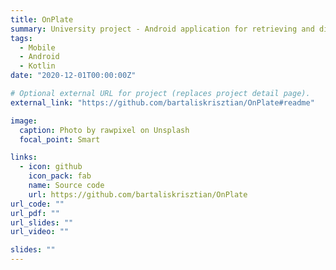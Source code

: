```yaml
---
title: OnPlate
summary: University project - Android application for retrieving and displaying informations about restaurants, using a free API.
tags:
  - Mobile
  - Android
  - Kotlin
date: "2020-12-01T00:00:00Z"

# Optional external URL for project (replaces project detail page).
external_link: "https://github.com/bartaliskrisztian/OnPlate#readme"

image:
  caption: Photo by rawpixel on Unsplash
  focal_point: Smart

links:
  - icon: github
    icon_pack: fab
    name: Source code
    url: https://github.com/bartaliskrisztian/OnPlate
url_code: ""
url_pdf: ""
url_slides: ""
url_video: ""

slides: ""
---
```

